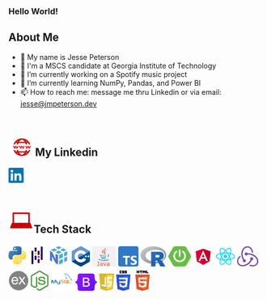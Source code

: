### Hello World!
## About Me 
- 👋 My name is Jesse Peterson
- 👋 I'm a MSCS candidate at Georgia Institute of Technology
- 🔭 I’m currently working on a Spotify music project
- 🌱 I’m currently learning NumPy, Pandas, and Power BI
- 📫 How to reach me: message me thru Linkedin or via email: jesse@jmpeterson.dev


<br>
<h2><img src="languages/www.png" height="35px">My Linkedin</h2>

<a href="https://www.linkedin.com/in/jesse-peterson-959b2b224"><img src="languages/linkedin.png" height="30px"></a>
<br><br>

<h2><img src="languages/laptop.png" height="50px">Tech Stack</h2>


  
 <div>
    <img src="languages/python.png" height="40px">
    <img src="languages/pandas3.png" height="44px">
    <img src="languages/numpy.svg" height="44px">
    <img src="languages/c++.png" height="40px">
    <img src="languages/java.png" height="40px">
    <img src="languages/typescript.png" height="40px">
    <img src="languages/R.png" height="40px">
    <img src="languages/springboot.png" height="40px">
    <img src="languages/angular.png" height="40px">
    <img src="languages/react.png" height="40px">
    <img src="languages/redux.svg" height="40px">
    <img src="languages/express.png" height="40px">
    <img src="languages/nodejs.png" height="40px">
    <img src="languages/mysqllogo.png" height="45px">
    <img src="languages/bootstrap.png" height="34px">
    <img src="languages/js.png" height="34px">
    <img src="languages/css.png" height="40px">
    <img src="languages/html.png" height="40px">
    <!-- <img  src="languages/docker.png" height="34px"> -->
</div>
            
